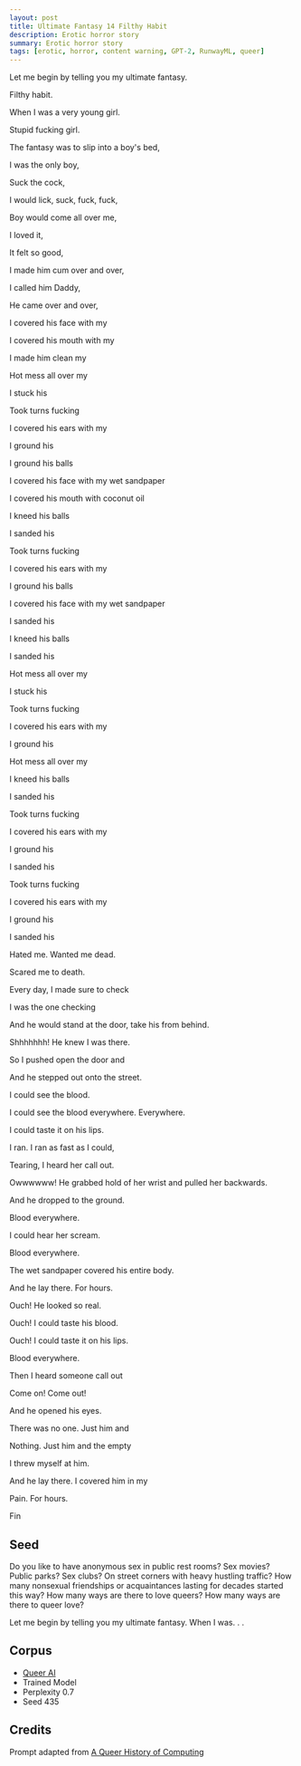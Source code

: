 ```yaml
---
layout: post
title: Ultimate Fantasy 14 Filthy Habit
description: Erotic horror story
summary: Erotic horror story
tags: [erotic, horror, content warning, GPT-2, RunwayML, queer]
---
```


Let me begin by telling you my ultimate fantasy.

Filthy habit.

When I was a very young girl.

Stupid fucking girl.

The fantasy was to slip into a boy's bed,

I was the only boy,

Suck the cock,

I would lick, suck, fuck, fuck,

Boy would come all over me,

I loved it,

It felt so good,

I made him cum over and over,

I called him Daddy,

He came over and over,

I covered his face with my

I covered his mouth with my

I made him clean my

Hot mess all over my

I stuck his

Took turns fucking

I covered his ears with my

I ground his

I ground his balls

I covered his face with my wet sandpaper

I covered his mouth with coconut oil

I kneed his balls

I sanded his

Took turns fucking

I covered his ears with my

I ground his balls

I covered his face with my wet sandpaper

I sanded his

I kneed his balls

I sanded his

Hot mess all over my

I stuck his

Took turns fucking

I covered his ears with my

I ground his

Hot mess all over my

I kneed his balls

I sanded his

Took turns fucking

I covered his ears with my

I ground his

I sanded his

Took turns fucking

I covered his ears with my

I ground his

I sanded his

Hated me. Wanted me dead.

Scared me to death.

Every day, I made sure to check

I was the one checking

And he would stand at the door, take his from behind.

Shhhhhhh! He knew I was there.

So I pushed open the door and

And he stepped out onto the street.

I could see the blood.

I could see the blood everywhere. Everywhere.

I could taste it on his lips.

I ran. I ran as fast as I could,

Tearing, I heard her call out.

Owwwwww! He grabbed hold of her wrist and pulled her backwards.

And he dropped to the ground.

Blood everywhere.

I could hear her scream.

Blood everywhere.

The wet sandpaper covered his entire body.

And he lay there. For hours.

Ouch! He looked so real.

Ouch! I could taste his blood.

Ouch! I could taste it on his lips.

Blood everywhere.

Then I heard someone call out

Come on! Come out!

And he opened his eyes.

There was no one. Just him and

Nothing. Just him and the empty

I threw myself at him.

And he lay there. I covered him in my

Pain. For hours.

Fin

## Seed

Do you like to have anonymous sex in public rest rooms? Sex movies? Public parks? Sex clubs? On street corners with heavy hustling traffic? How many nonsexual friendships or acquaintances lasting for decades started this way? How many ways are there to love queers? How many ways are there to queer love?

Let me begin by telling you my ultimate fantasy. When I was. . .

## Corpus

- [Queer AI](/queerai)
- Trained Model
- Perplexity 0.7
- Seed 435

## Credits

Prompt adapted from [A Queer History of Computing](https://rhizome.org/editorial/2013/feb/19/queer-computing-1/)
